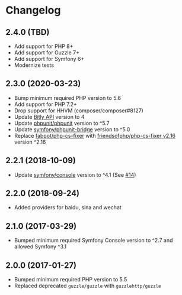 # Changelog

## 2.4.0 (TBD)

* Add support for PHP 8+
* Add support for Guzzle 7+
* Add support for Symfony 6+
* Modernize tests

## 2.3.0 (2020-03-23)

* Bump minimum required PHP version to 5.6
* Add support for PHP 7.2+
* Drop support for HHVM (composer/composer#8127)
* Update [Bitly API](https://bitly.is/v4ing) version to 4
* Update [phpunit/phpunit](https://packagist.org/packages/phpunit/phpunit) version to ^5.7
* Update [symfony/phpunit-bridge](https://packagist.org/packages/symfony/phpunit-bridge) version to ^5.0
* Replace [fabpot/php-cs-fixer](https://packagist.org/packages/fabpot/php-cs-fixer) with [friendsofphp/php-cs-fixer v2.16](https://packagist.org/packages/friendsofphp/php-cs-fixer) version ^2.16

## 2.2.1 (2018-10-09)

* Update [symfony/console](https://github.com/symfony/console) version to ^4.1 (See [#14](https://github.com/mremi/UrlShortener/issues/14))

## 2.2.0 (2018-09-24)

* Added providers for baidu, sina and wechat

## 2.1.0 (2017-03-29)

* Bumped minimum required Symfony Console version to ^2.7 and allowed Symfony ^3.1

## 2.0.0 (2017-01-27)

* Bumped minimum required PHP version to 5.5
* Replaced deprecated `guzzle/guzzle` with `guzzlehttp/guzzle`
